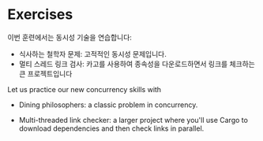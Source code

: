 # Exercises
이번 훈련에서는 동시성 기술을 연습합니다: 
* 식사하는 철학자 문제: 고적적인 동시성 문제입니다.
* 멀티 스레드 링크 검사: 카고를 사용하여 종속성을 다운로드하면서 링크를 체크하는 큰 프로젝트입니다

Let us practice our new concurrency skills with

* Dining philosophers: a classic problem in concurrency.

* Multi-threaded link checker: a larger project where you'll use Cargo to
  download dependencies and then check links in parallel.
